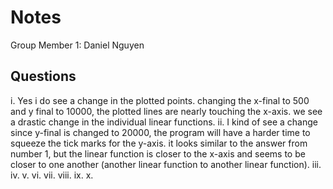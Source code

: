# Notes

Group Member 1: Daniel Nguyen

## Questions
   i. Yes i do see a change in the plotted points. changing the x-final to 500 and y final to 10000, the plotted lines are nearly touching the x-axis. we see a drastic change in the individual linear functions.
  ii. I kind of see a change since y-final is changed to 20000, the program will have a harder time to squeeze the tick marks for the y-axis. it looks similar to the answer from number 1, but the linear function is closer to the x-axis and seems to be closer to one another (another linear function to another linear function).
 iii.
  iv.
   v.
  vi.
 vii.
viii.
  ix.
   x.
   